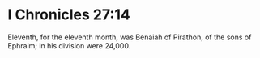 # I Chronicles 27:14

Eleventh, for the eleventh month, was Benaiah of Pirathon, of the sons of Ephraim; in his division were 24,000.
